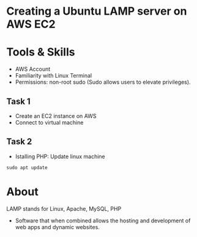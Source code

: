 # Creating a Ubuntu LAMP server on AWS EC2 

# Tools & Skills
- AWS Account 
- Familiarity with Linux Terminal
- Permissions: non-root sudo (Sudo allows users to elevate privileges). 

## Task 1 
- Create an EC2 instance on AWS 
- Connect to virtual machine 

## Task 2 
- Istalling PHP: Update linux machine 
```
sudo apt update
```

# About 
LAMP stands for Linux, Apache, MySQL, PHP 
- Software that when combined allows the hosting and development of web apps and dynamic websites. 
